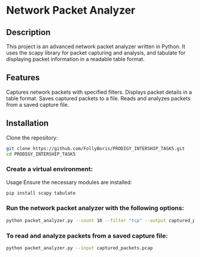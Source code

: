 # Network Packet Analyzer
## Description
This project is an advanced network packet analyzer written in Python. It uses the scapy library for packet capturing and analysis, and tabulate for displaying packet information in a readable table format.

## Features
Captures network packets with specified filters.
Displays packet details in a table format.
Saves captured packets to a file.
Reads and analyzes packets from a saved capture file.

## Installation
Clone the repository:

```bash
git clone https://github.com/FollyBoris/PRODIGY_INTERSHIP_TASK5.git
cd PRODIGY_INTERSHIP_TASK5
```
### Create a virtual environment:


Usage
Ensure the necessary modules are installed:

```bash
pip install scapy tabulate

```

### Run the network packet analyzer with the following options:

```bash
python packet_analyzer.py --count 10 --filter "tcp" --output captured_packets.pcap
```
### To read and analyze packets from a saved capture file:

```bash
python packet_analyzer.py --input captured_packets.pcap
```
